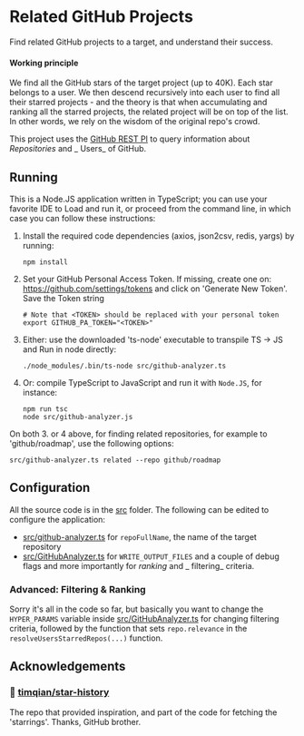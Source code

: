 # Related GitHub Projects

Find related GitHub projects to a target, and understand their success.

#### Working principle

We find all the GitHub stars of the target project (up to 40K). Each star belongs to a user. We then descend recursively into each user to
find all their starred projects - and the theory is that when accumulating and ranking all the starred projects, the related project will be
on top of the list. In other words, we rely on the wisdom of the original repo's crowd.

This project uses the [GitHub REST PI](https://docs.github.com/en/free-pro-team@latest/rest) to query information about _Repositories_ and _
Users_ of GitHub.

## Running

This is a Node.JS application written in TypeScript; you can use your favorite IDE to Load and run it, or proceed from the command line, in
which case you can follow these instructions:

1. Install the required code dependencies (axios, json2csv, redis, yargs) by running:
   ```shell
   npm install
   ```
1. Set your GitHub Personal Access Token. If missing, create one on: https://github.com/settings/tokens
   and click on 'Generate New Token'. Save the Token string
   ```shell
   # Note that <TOKEN> should be replaced with your personal token
   export GITHUB_PA_TOKEN="<TOKEN>"
   ```
1. Either: use the downloaded 'ts-node' executable to transpile TS -> JS and Run in node directly:
   ```shell
   ./node_modules/.bin/ts-node src/github-analyzer.ts
   ```
1. Or: compile TypeScript to JavaScript and run it with ```Node.JS```, for instance:
   ```shell
   npm run tsc
   node src/github-analyzer.js
   ```

On both 3. or 4 above, for finding related repositories, for example to 'github/roadmap', use the following options:
```shell
src/github-analyzer.ts related --repo github/roadmap
```

## Configuration

All the source code is in the [src](src) folder. The following can be edited to configure the application:

* [src/github-analyzer.ts](src/github-analyzer.ts) for  ```repoFullName```, the name of the target repository
* [src/GitHubAnalyzer.ts](src/GitHubAnalyzer.ts) for ```WRITE_OUTPUT_FILES``` and a couple of debug flags and more importantly for _ranking_ and _
  filtering_ criteria.

### Advanced: Filtering & Ranking

Sorry it's all in the code so far, but basically you want to change the ```HYPER_PARAMS``` variable
inside [src/GitHubAnalyzer.ts](src/GitHubAnalyzer.ts) for changing filtering criteria, followed by the function that sets ```repo.relevance``` in
the ```resolveUsersStarredRepos(...)``` function.

## Acknowledgements

### 🚀 [timqian/star-history](https://github.com/timqian/star-history)

The repo that provided inspiration, and part of the code for fetching the 'starrings'. Thanks, GitHub brother.
